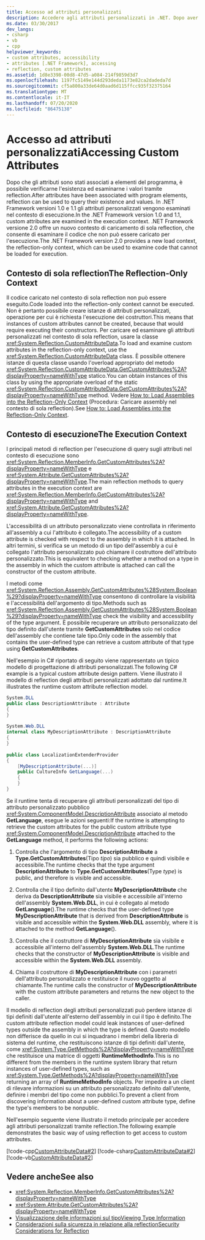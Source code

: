 ```yaml
---
title: Accesso ad attributi personalizzati
description: Accedere agli attributi personalizzati in .NET. Dopo aver associato gli attributi agli elementi del programma, è possibile usare la reflection per eseguire query sull'esistenza e sui valori.
ms.date: 03/30/2017
dev_langs:
- csharp
- vb
- cpp
helpviewer_keywords:
- custom attributes, accessibility
- attributes [.NET Framework], accessing
- reflection, custom attributes
ms.assetid: 1d8e3398-00d8-47d5-a084-214f9859d3d7
ms.openlocfilehash: 1197fc5149e144d293deda1173e82ca2dadeda7d
ms.sourcegitcommit: cf5a800a33de64d0aad6d115ffcc935f32375164
ms.translationtype: MT
ms.contentlocale: it-IT
ms.lasthandoff: 07/20/2020
ms.locfileid: "86475138"
---
```

# <a name="accessing-custom-attributes"></a><span data-ttu-id="07397-104">Accesso ad attributi personalizzati</span><span class="sxs-lookup"><span data-stu-id="07397-104">Accessing Custom Attributes</span></span>
<span data-ttu-id="07397-105">Dopo che gli attributi sono stati associati a elementi del programma, è possibile verificarne l'esistenza ed esaminarne i valori tramite reflection.</span><span class="sxs-lookup"><span data-stu-id="07397-105">After attributes have been associated with program elements, reflection can be used to query their existence and values.</span></span> <span data-ttu-id="07397-106">In .NET Framework versioni 1.0 e 1.1 gli attributi personalizzati vengono esaminati nel contesto di esecuzione.</span><span class="sxs-lookup"><span data-stu-id="07397-106">In the .NET Framework version 1.0 and 1.1, custom attributes are examined in the execution context.</span></span> <span data-ttu-id="07397-107">.NET Framework versione 2.0 offre un nuovo contesto di caricamento di sola reflection, che consente di esaminare il codice che non può essere caricato per l'esecuzione.</span><span class="sxs-lookup"><span data-stu-id="07397-107">The .NET Framework version 2.0 provides a new load context, the reflection-only context, which can be used to examine code that cannot be loaded for execution.</span></span>  
  
## <a name="the-reflection-only-context"></a><span data-ttu-id="07397-108">Contesto di sola reflection</span><span class="sxs-lookup"><span data-stu-id="07397-108">The Reflection-Only Context</span></span>  
 <span data-ttu-id="07397-109">Il codice caricato nel contesto di sola reflection non può essere eseguito.</span><span class="sxs-lookup"><span data-stu-id="07397-109">Code loaded into the reflection-only context cannot be executed.</span></span> <span data-ttu-id="07397-110">Non è pertanto possibile creare istanze di attributi personalizzati, operazione per cui è richiesta l'esecuzione dei costruttori.</span><span class="sxs-lookup"><span data-stu-id="07397-110">This means that instances of custom attributes cannot be created, because that would require executing their constructors.</span></span> <span data-ttu-id="07397-111">Per caricare ed esaminare gli attributi personalizzati nel contesto di sola reflection, usare la classe <xref:System.Reflection.CustomAttributeData>.</span><span class="sxs-lookup"><span data-stu-id="07397-111">To load and examine custom attributes in the reflection-only context, use the <xref:System.Reflection.CustomAttributeData> class.</span></span> <span data-ttu-id="07397-112">È possibile ottenere istanze di questa classe usando l'overload appropriato del metodo <xref:System.Reflection.CustomAttributeData.GetCustomAttributes%2A?displayProperty=nameWithType> statico.</span><span class="sxs-lookup"><span data-stu-id="07397-112">You can obtain instances of this class by using the appropriate overload of the static <xref:System.Reflection.CustomAttributeData.GetCustomAttributes%2A?displayProperty=nameWithType> method.</span></span> <span data-ttu-id="07397-113">Vedere [How to: Load Assemblies into the Reflection-Only Context](how-to-load-assemblies-into-the-reflection-only-context.md) (Procedura: Caricare assembly nel contesto di sola reflection).</span><span class="sxs-lookup"><span data-stu-id="07397-113">See [How to: Load Assemblies into the Reflection-Only Context](how-to-load-assemblies-into-the-reflection-only-context.md).</span></span>  
  
## <a name="the-execution-context"></a><span data-ttu-id="07397-114">Contesto di esecuzione</span><span class="sxs-lookup"><span data-stu-id="07397-114">The Execution Context</span></span>  
 <span data-ttu-id="07397-115">I principali metodi di reflection per l'esecuzione di query sugli attributi nel contesto di esecuzione sono <xref:System.Reflection.MemberInfo.GetCustomAttributes%2A?displayProperty=nameWithType> e <xref:System.Attribute.GetCustomAttributes%2A?displayProperty=nameWithType>.</span><span class="sxs-lookup"><span data-stu-id="07397-115">The main reflection methods to query attributes in the execution context are <xref:System.Reflection.MemberInfo.GetCustomAttributes%2A?displayProperty=nameWithType> and <xref:System.Attribute.GetCustomAttributes%2A?displayProperty=nameWithType>.</span></span>  
  
 <span data-ttu-id="07397-116">L'accessibilità di un attributo personalizzato viene controllata in riferimento all'assembly a cui l'attributo è collegato.</span><span class="sxs-lookup"><span data-stu-id="07397-116">The accessibility of a custom attribute is checked with respect to the assembly in which it is attached.</span></span> <span data-ttu-id="07397-117">In altri termini, si verifica se un metodo di un tipo dell'assembly a cui è collegato l'attributo personalizzato può chiamare il costruttore dell'attributo personalizzato.</span><span class="sxs-lookup"><span data-stu-id="07397-117">This is equivalent to checking whether a method on a type in the assembly in which the custom attribute is attached can call the constructor of the custom attribute.</span></span>  
  
 <span data-ttu-id="07397-118">I metodi come <xref:System.Reflection.Assembly.GetCustomAttributes%28System.Boolean%29?displayProperty=nameWithType> consentono di controllare la visibilità e l'accessibilità dell'argomento di tipo.</span><span class="sxs-lookup"><span data-stu-id="07397-118">Methods such as <xref:System.Reflection.Assembly.GetCustomAttributes%28System.Boolean%29?displayProperty=nameWithType> check the visibility and accessibility of the type argument.</span></span> <span data-ttu-id="07397-119">È possibile recuperare un attributo personalizzato del tipo definito dall'utente tramite **GetCustomAttributes** solo nel codice dell'assembly che contiene tale tipo.</span><span class="sxs-lookup"><span data-stu-id="07397-119">Only code in the assembly that contains the user-defined type can retrieve a custom attribute of that type using **GetCustomAttributes**.</span></span>  
  
 <span data-ttu-id="07397-120">Nell'esempio in C# riportato di seguito viene rappresentato un tipico modello di progettazione di attributi personalizzati.</span><span class="sxs-lookup"><span data-stu-id="07397-120">The following C# example is a typical custom attribute design pattern.</span></span> <span data-ttu-id="07397-121">Viene illustrato il modello di reflection degli attributi personalizzati adottato dal runtime.</span><span class="sxs-lookup"><span data-stu-id="07397-121">It illustrates the runtime custom attribute reflection model.</span></span>  
  
```csharp
System.DLL  
public class DescriptionAttribute : Attribute  
{  
}  
  
System.Web.DLL  
internal class MyDescriptionAttribute : DescriptionAttribute  
{  
}  
  
public class LocalizationExtenderProvider  
{  
    [MyDescriptionAttribute(...)]  
    public CultureInfo GetLanguage(...)  
    {  
    }  
}  
```  
  
 <span data-ttu-id="07397-122">Se il runtime tenta di recuperare gli attributi personalizzati del tipo di attributo personalizzato pubblico <xref:System.ComponentModel.DescriptionAttribute> associato al metodo **GetLanguage**, esegue le azioni seguenti:</span><span class="sxs-lookup"><span data-stu-id="07397-122">If the runtime is attempting to retrieve the custom attributes for the public custom attribute type <xref:System.ComponentModel.DescriptionAttribute> attached to the **GetLanguage** method, it performs the following actions:</span></span>  
  
1. <span data-ttu-id="07397-123">Controlla che l'argomento di tipo **DescriptionAttribute** a **Type.GetCustomAttributes**(Tipo *tipo*) sia pubblico e quindi visibile e accessibile.</span><span class="sxs-lookup"><span data-stu-id="07397-123">The runtime checks that the type argument **DescriptionAttribute** to **Type.GetCustomAttributes**(Type *type*) is public, and therefore is visible and accessible.</span></span>  
  
2. <span data-ttu-id="07397-124">Controlla che il tipo definito dall'utente **MyDescriptionAttribute** che deriva da **DescriptionAttribute** sia visibile e accessibile all'interno dell'assembly **System.Web.DLL**, in cui è collegato al metodo **GetLanguage**().</span><span class="sxs-lookup"><span data-stu-id="07397-124">The runtime checks that the user-defined type **MyDescriptionAttribute** that is derived from **DescriptionAttribute** is visible and accessible within the **System.Web.DLL** assembly, where it is attached to the method **GetLanguage**().</span></span>  
  
3. <span data-ttu-id="07397-125">Controlla che il costruttore di **MyDescriptionAttribute** sia visibile e accessibile all'interno dell'assembly **System.Web.DLL**.</span><span class="sxs-lookup"><span data-stu-id="07397-125">The runtime checks that the constructor of **MyDescriptionAttribute** is visible and accessible within the **System.Web.DLL** assembly.</span></span>  
  
4. <span data-ttu-id="07397-126">Chiama il costruttore di **MyDescriptionAttribute** con i parametri dell'attributo personalizzato e restituisce il nuovo oggetto al chiamante.</span><span class="sxs-lookup"><span data-stu-id="07397-126">The runtime calls the constructor of **MyDescriptionAttribute** with the custom attribute parameters and returns the new object to the caller.</span></span>  
  
 <span data-ttu-id="07397-127">Il modello di reflection degli attributi personalizzati può perdere istanze di tipi definiti dall'utente all'esterno dell'assembly in cui il tipo è definito.</span><span class="sxs-lookup"><span data-stu-id="07397-127">The custom attribute reflection model could leak instances of user-defined types outside the assembly in which the type is defined.</span></span> <span data-ttu-id="07397-128">Questo modello non differisce da quello in cui si inquadrano i membri della libreria di sistema del runtime, che restituiscono istanze di tipi definiti dall'utente, come <xref:System.Type.GetMethods%2A?displayProperty=nameWithType> che restituisce una matrice di oggetti **RuntimeMethodInfo**.</span><span class="sxs-lookup"><span data-stu-id="07397-128">This is no different from the members in the runtime system library that return instances of user-defined types, such as <xref:System.Type.GetMethods%2A?displayProperty=nameWithType> returning an array of **RuntimeMethodInfo** objects.</span></span> <span data-ttu-id="07397-129">Per impedire a un client di rilevare informazioni su un attributo personalizzato definito dall'utente, definire i membri del tipo come non pubblici.</span><span class="sxs-lookup"><span data-stu-id="07397-129">To prevent a client from discovering information about a user-defined custom attribute type, define the type's members to be nonpublic.</span></span>  
  
 <span data-ttu-id="07397-130">Nell'esempio seguente viene illustrato il metodo principale per accedere agli attributi personalizzati tramite reflection.</span><span class="sxs-lookup"><span data-stu-id="07397-130">The following example demonstrates the basic way of using reflection to get access to custom attributes.</span></span>  
  
 [!code-cpp[CustomAttributeData#2](../../../samples/snippets/cpp/VS_Snippets_CLR/CustomAttributeData/CPP/source2.cpp#2)]
 [!code-csharp[CustomAttributeData#2](../../../samples/snippets/csharp/VS_Snippets_CLR/CustomAttributeData/CS/source2.cs#2)]
 [!code-vb[CustomAttributeData#2](../../../samples/snippets/visualbasic/VS_Snippets_CLR/CustomAttributeData/VB/source2.vb#2)]  
  
## <a name="see-also"></a><span data-ttu-id="07397-131">Vedere anche</span><span class="sxs-lookup"><span data-stu-id="07397-131">See also</span></span>

- <xref:System.Reflection.MemberInfo.GetCustomAttributes%2A?displayProperty=nameWithType>
- <xref:System.Attribute.GetCustomAttributes%2A?displayProperty=nameWithType>
- [<span data-ttu-id="07397-132">Visualizzazione delle informazioni sul tipo</span><span class="sxs-lookup"><span data-stu-id="07397-132">Viewing Type Information</span></span>](viewing-type-information.md)
- [<span data-ttu-id="07397-133">Considerazioni sulla sicurezza in relazione alla reflection</span><span class="sxs-lookup"><span data-stu-id="07397-133">Security Considerations for Reflection</span></span>](security-considerations-for-reflection.md)
